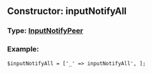 ## Constructor: inputNotifyAll  



### Type: [InputNotifyPeer](../types/InputNotifyPeer.md)

### Example:


```
$inputNotifyAll = ['_' => inputNotifyAll', ];
```